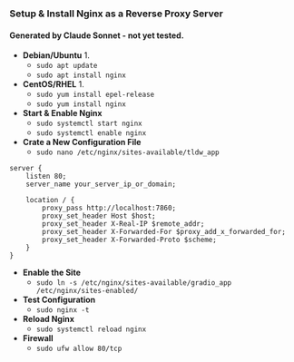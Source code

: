 ### Setup & Install Nginx as a Reverse Proxy Server

#### Generated by Claude Sonnet - not yet tested.

- **Debian/Ubuntu**
  1. 
     * `sudo apt update`
     * `sudo apt install nginx`
- **CentOS/RHEL**
  1. 
     * `sudo yum install epel-release`
     * `sudo yum install nginx`
- **Start & Enable Nginx**
     * `sudo systemctl start nginx`
     * `sudo systemctl enable nginx`
- **Crate a New Configuration File**
     * `sudo nano /etc/nginx/sites-available/tldw_app`

```
server {
    listen 80;
    server_name your_server_ip_or_domain;

    location / {
        proxy_pass http://localhost:7860;
        proxy_set_header Host $host;
        proxy_set_header X-Real-IP $remote_addr;
        proxy_set_header X-Forwarded-For $proxy_add_x_forwarded_for;
        proxy_set_header X-Forwarded-Proto $scheme;
    }
}
```
- **Enable the Site**
  * `sudo ln -s /etc/nginx/sites-available/gradio_app /etc/nginx/sites-enabled/`
- **Test Configuration**
  * `sudo nginx -t`
- **Reload Nginx**
  * `sudo systemctl reload nginx`
- **Firewall**
  * `sudo ufw allow 80/tcp`
